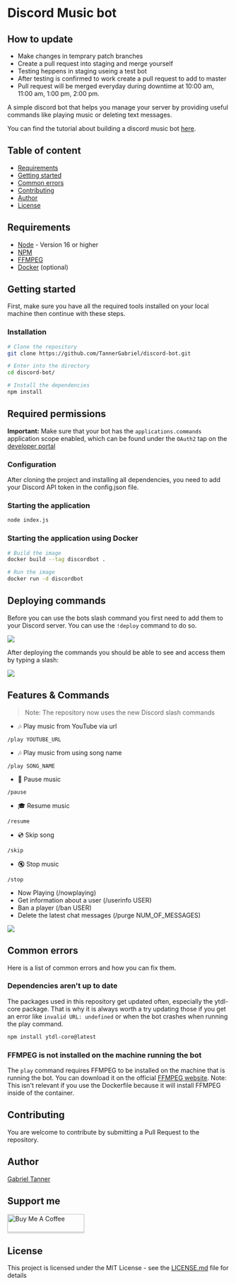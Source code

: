 # Discord Music bot

## How to update
* Make changes in temprary patch branches
* Create a pull request into staging and merge yourself
* Testing heppens in staging useing a test bot 
* After testing is confirmed to work create a pull request to add to master
* Pull request will be merged everyday during downtime at 10:00 am, 11:00 am, 1:00 pm, 2:00 pm.

A simple discord bot that helps you manage your server by providing useful commands like playing music or deleting text messages.

You can find the tutorial about building a discord music bot [here](https://gabrieltanner.org/blog/dicord-music-bot). 

## Table of content

* [Requirements](#requirements)
* [Getting started](#getting-started)
* [Common errors](#common-errors)
* [Contributing](#contributing)
* [Author](#author)
* [License](#license)

## Requirements

- [Node](https://nodejs.org/en/) - Version 16 or higher
- [NPM](https://www.npmjs.com/)
- [FFMPEG](https://www.ffmpeg.org/)
- [Docker](https://www.docker.com/) (optional)

## Getting started

First, make sure you have all the required tools installed on your local machine then continue with these steps.

### Installation

```bash
# Clone the repository
git clone https://github.com/TannerGabriel/discord-bot.git

# Enter into the directory
cd discord-bot/

# Install the dependencies
npm install
```

## Required permissions

**Important:** Make sure that your bot has the `applications.commands` application scope enabled, which can be found under the `OAuth2` tap on the [developer portal](https://discord.com/developers/applications/)

### Configuration

After cloning the project and installing all dependencies, you need to add your Discord API token in the config.json file.

### Starting the application

```bash
node index.js
```

### Starting the application using Docker

```bash
# Build the image
docker build --tag discordbot .

# Run the image
docker run -d discordbot
```

## Deploying commands

Before you can use the bots slash command you first need to add them to your Discord server. You can use the `!deploy` command to do so.

<img src="./assets/deploy-commands.png">

After deploying the commands you should be able to see and access them by typing a slash:

<img src="./assets/commands.png">

## Features & Commands

> Note: The repository now uses the new Discord slash commands

* 🎶 Play music from YouTube via url

`/play YOUTUBE_URL`

* 🎶 Play music from using song name

`/play SONG_NAME`

* 📃 Pause music

`/pause`

* 🎓 Resume music

`/resume`

* 💿 Skip song

`/skip`

* 🔇 Stop music

`/stop`

* Now Playing (/nowplaying)
* Get information about a user (/userinfo USER)
* Ban a player (/ban USER)
* Delete the latest chat messages (/purge NUM_OF_MESSAGES)

<img src="./assets/playing_song.png">

## Common errors

Here is a list of common errors and how you can fix them.

### Dependencies aren't up to date

The packages used in this repository get updated often, especially the ytdl-core package. That is why it is always worth a try updating those if you get an error like `invalid URL: undefined` or when the bot crashes when running the play command.

```bash
npm install ytdl-core@latest
```

### FFMPEG is not installed on the machine running the bot

The `play` command requires FFMPEG to be installed on the machine that is running the bot. You can download it on the official [FFMPEG website](https://www.ffmpeg.org/). Note: This isn't relevant if you use the Dockerfile because it will install FFMPEG inside of the container.

## Contributing

You are welcome to contribute by submitting a Pull Request to the repository.

## Author

[Gabriel Tanner](https://gabrieltanner.org/)

## Support me

<a href="https://www.buymeacoffee.com/gabrieltanner" target="_blank"><img src="https://www.buymeacoffee.com/assets/img/custom_images/orange_img.png" alt="Buy Me A Coffee" style="height: 41px !important;width: 174px !important;box-shadow: 0px 3px 2px 0px rgba(190, 190, 190, 0.5) !important;-webkit-box-shadow: 0px 3px 2px 0px rgba(190, 190, 190, 0.5) !important;" ></a>

## License

This project is licensed under the MIT License - see the [LICENSE.md](LICENSE) file for details 
